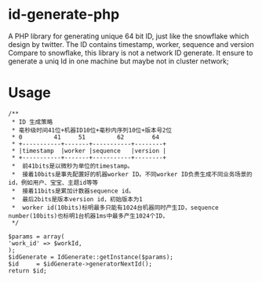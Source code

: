 # id-generate-php
A PHP library for generating unique 64 bit ID, just like the snowflake which design by twitter. The ID contains timestamp, worker,  sequence and version
Compare to snowflake, this library is not a network ID generate. It ensure to generate a uniq Id in one machine but maybe not in cluster network;


# Usage
```
/**
 * ID 生成策略
 * 毫秒级时间41位+机器ID10位+毫秒内序列10位+版本号2位
 * 0         41     51         62        64
 * +-----------+-------+-----------+--------+
 * |timestamp  |worker |sequence   |version |
 * +-----------+-------+-----------+--------+
 *  前41bits是以微秒为单位的timestamp。
 *  接着10bits是事先配置好的机器worker ID。不同worker ID负责生成不同业务场景的id，例如用户、宝宝、主题id等等
 *  接着11bits是累加计数器sequence id。
 *  最后2bits是版本version id，初始版本为1
 *  worker id(10bits)标明最多只能有1024台机器同时产生ID，sequence number(10bits)也标明1台机器1ms中最多产生1024个ID，
 */

$params = array(
'work_id' => $workId,
);
$idGenerate = IdGenerate::getInstance($params);
$id     = $idGenerate->generatorNextId();
return $id;

```




